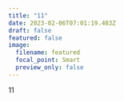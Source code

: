 ```yaml
---
title: "11"
date: 2023-02-06T07:01:19.483Z
draft: false
featured: false
image:
  filename: featured
  focal_point: Smart
  preview_only: false
---
```

1﻿1